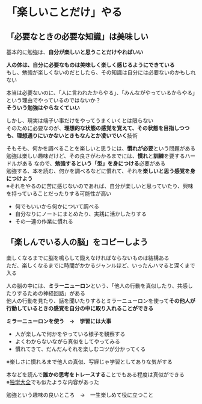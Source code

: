 # 「楽しいことだけ」やる

## 「必要なときの必要な知識」は美味しい

基本的に勉強は、**自分が楽しいと思うことだけやればいい**

**人の体は、自分に必要なものは美味しく楽しく感じるようにできている**  
もし、勉強が楽しくないのだとしたら、その知識は自分には必要ないのかもしれない  

本当は必要ないのに、「人に言われたからやる」、「みんながやっているからやる」という理由でやっているのではないか？  
**そういう勉強はやらなくていい**

しかし、現実は端子い事だけをやってうまくいくとは限らない  
そのために必要なのが、**理想的な状態の感覚を覚えて、その状態を目指しつつも、理想通りにいかないときもなんとか凌いでいく**技術

そもそも、何かを調べることを楽しいと思うには、**慣れが必要**という問題がある  
勉強は楽しい趣味だけど、その良さがわかるまでには、**慣れ**と**訓練**を要するハードルがある
なので、**勉強するという「型」を身につける**必要がある  
勉強する、本を読む、何かを調べるなどに慣れて、それを**楽しいと思う感覚を身につけよう**  
※それをやるのに苦に感じないのであれば、自分が楽しいと思っていたり、興味を持っていることだったりする可能性が高い

- 何でもいいから何かについて調べる
- 自分なりにノートにまとめたり、実践に活かしたりする
- その一連の作業に慣れる

## 「楽しんでいる人の脳」をコピーしよう

楽しくなるまでに脳を鳴らして鍛えなければならないものは結構ある  
ただ、楽しくなるまでに時間がかかるジャンルほど、いったんハマると深くまで入る

人の脳の中には、**ミラーニューロン**という、「他人の行動を真似したり、共感したりするための神経回路」がある  
他人の行動を見たり、話を聞いたりするとミラーニューロンを使って**その他人が行動しているときの感覚を自分の中に取り入れることができる**  

**ミラーニューロンを使う　→　学習には大事**

- 人が楽しんで何かをやっている様子を観察する
- よくわからないながら真似をしてやってみる
- 慣れてきて、だんだんそれを楽しむコツが分かってくる

※楽しさに慣れるまで他人の真似、写経じゃ学習としてありな気がする

本などを読んで**誰かの思考をトレースする**ことでもある程度は真似ができる  
※[独学大全](../独学大全/14_私淑.md)でも似たような内容があった

勉強という趣味の良いところ　→　一生楽しめて役に立つこと
